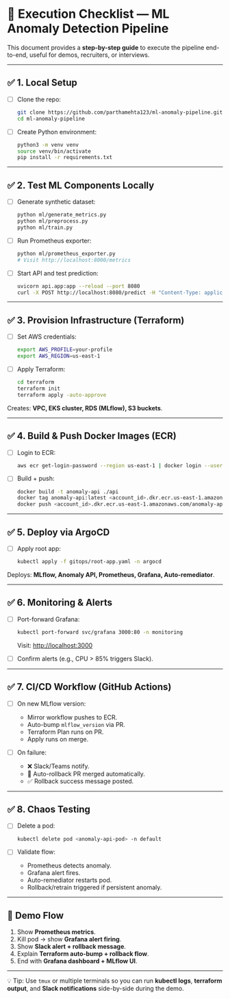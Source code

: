 # 🚀 Execution Checklist — ML Anomaly Detection Pipeline

This document provides a **step-by-step guide** to execute the pipeline end-to-end, useful for demos, recruiters, or interviews.

---

## ✅ 1. Local Setup

- [ ] Clone the repo:
  ```bash
  git clone https://github.com/parthamehta123/ml-anomaly-pipeline.git
  cd ml-anomaly-pipeline
  ```

- [ ] Create Python environment:
  ```bash
  python3 -m venv venv
  source venv/bin/activate
  pip install -r requirements.txt
  ```

---

## ✅ 2. Test ML Components Locally

- [ ] Generate synthetic dataset:
  ```bash
  python ml/generate_metrics.py
  python ml/preprocess.py
  python ml/train.py
  ```

- [ ] Run Prometheus exporter:
  ```bash
  python ml/prometheus_exporter.py
  # Visit http://localhost:8000/metrics
  ```

- [ ] Start API and test prediction:
  ```bash
  uvicorn api.app:app --reload --port 8080
  curl -X POST http://localhost:8080/predict -H "Content-Type: application/json"        -d '{"cpu_zscore": 2.1, "memory_zscore": 1.5}'
  ```

---

## ✅ 3. Provision Infrastructure (Terraform)

- [ ] Set AWS credentials:
  ```bash
  export AWS_PROFILE=your-profile
  export AWS_REGION=us-east-1
  ```

- [ ] Apply Terraform:
  ```bash
  cd terraform
  terraform init
  terraform apply -auto-approve
  ```

Creates: **VPC, EKS cluster, RDS (MLflow), S3 buckets**.

---

## ✅ 4. Build & Push Docker Images (ECR)

- [ ] Login to ECR:
  ```bash
  aws ecr get-login-password --region us-east-1 | docker login --username AWS --password-stdin <account_id>.dkr.ecr.us-east-1.amazonaws.com
  ```

- [ ] Build + push:
  ```bash
  docker build -t anomaly-api ./api
  docker tag anomaly-api:latest <account_id>.dkr.ecr.us-east-1.amazonaws.com/anomaly-api:latest
  docker push <account_id>.dkr.ecr.us-east-1.amazonaws.com/anomaly-api:latest
  ```

---

## ✅ 5. Deploy via ArgoCD

- [ ] Apply root app:
  ```bash
  kubectl apply -f gitops/root-app.yaml -n argocd
  ```

Deploys: **MLflow, Anomaly API, Prometheus, Grafana, Auto-remediator**.

---

## ✅ 6. Monitoring & Alerts

- [ ] Port-forward Grafana:
  ```bash
  kubectl port-forward svc/grafana 3000:80 -n monitoring
  ```
  Visit: [http://localhost:3000](http://localhost:3000)

- [ ] Confirm alerts (e.g., CPU > 85% triggers Slack).

---

## ✅ 7. CI/CD Workflow (GitHub Actions)

- [ ] On new MLflow version:
  - Mirror workflow pushes to ECR.
  - Auto-bump `mlflow_version` via PR.
  - Terraform Plan runs on PR.
  - Apply runs on merge.

- [ ] On failure:
  - ❌ Slack/Teams notify.
  - 🔄 Auto-rollback PR merged automatically.
  - ✅ Rollback success message posted.

---

## ✅ 8. Chaos Testing

- [ ] Delete a pod:
  ```bash
  kubectl delete pod <anomaly-api-pod> -n default
  ```

- [ ] Validate flow:
  - Prometheus detects anomaly.
  - Grafana alert fires.
  - Auto-remediator restarts pod.
  - Rollback/retrain triggered if persistent anomaly.

---

## 🎯 Demo Flow

1. Show **Prometheus metrics**.  
2. Kill pod → show **Grafana alert firing**.  
3. Show **Slack alert + rollback message**.  
4. Explain **Terraform auto-bump + rollback flow**.  
5. End with **Grafana dashboard + MLflow UI**.

---

💡 Tip: Use `tmux` or multiple terminals so you can run **kubectl logs**, **terraform output**, and **Slack notifications** side-by-side during the demo.
